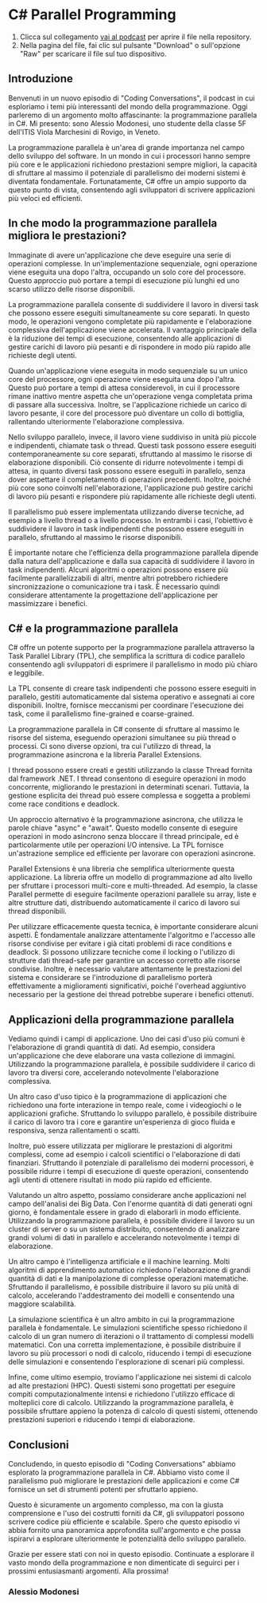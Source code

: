# C# Parallel Programming

1. Clicca sul collegamento [vai al podcast](./podcast.mp3) per aprire il file nella repository.
2. Nella pagina del file, fai clic sul pulsante "Download" o sull'opzione "Raw" per scaricare il file sul tuo dispositivo.

## Introduzione

Benvenuti in un nuovo episodio di "Coding Conversations", il podcast in cui esploriamo i temi più interessanti del mondo della programmazione.
Oggi parleremo di un argomento molto affascinante: la programmazione parallela in C#.
Mi presento: sono Alessio Modonesi, uno studente della classe 5F dell'ITIS Viola Marchesini di Rovigo, in Veneto.

La programmazione parallela è un'area di grande importanza nel campo dello sviluppo del software. In un mondo in cui i processori hanno sempre più core e le applicazioni richiedono prestazioni sempre migliori, la capacità di sfruttare al massimo il potenziale di parallelismo dei moderni sistemi è diventata fondamentale. Fortunatamente, C# offre un ampio supporto da questo punto di vista, consentendo agli sviluppatori di scrivere applicazioni più veloci ed efficienti.

## In che modo la programmazione parallela migliora le prestazioni?

Immaginate di avere un'applicazione che deve eseguire una serie di operazioni complesse. In un'implementazione sequenziale, ogni operazione viene eseguita una dopo l'altra, occupando un solo core del processore. Questo approccio può portare a tempi di esecuzione più lunghi ed uno scarso utilizzo delle risorse disponibili.

La programmazione parallela consente di suddividere il lavoro in diversi task che possono essere eseguiti simultaneamente su core separati. In questo modo, le operazioni vengono completate più rapidamente e l'elaborazione complessiva dell'applicazione viene accelerata. Il vantaggio principale della è la riduzione dei tempi di esecuzione, consentendo alle applicazioni di gestire carichi di lavoro più pesanti e di rispondere in modo più rapido alle richieste degli utenti.

Quando un'applicazione viene eseguita in modo sequenziale su un unico core del processore, ogni operazione viene eseguita una dopo l'altra.
Questo può portare a tempi di attesa considerevoli, in cui il processore rimane inattivo mentre aspetta che un'operazione venga completata prima di passare alla successiva. Inoltre, se l'applicazione richiede un carico di lavoro pesante, il core del processore può diventare un collo di bottiglia, rallentando ulteriormente l'elaborazione complessiva.

Nello sviluppo parallelo, invece, il lavoro viene suddiviso in unità più piccole e indipendenti, chiamate task o thread. Questi task possono essere eseguiti contemporaneamente su core separati, sfruttando al massimo le risorse di elaborazione disponibili. Ciò consente di ridurre notevolmente i tempi di attesa, in quanto diversi task possono essere eseguiti in parallelo, senza dover aspettare il completamento di operazioni precedenti. Inoltre, poiché più core sono coinvolti nell'elaborazione, l'applicazione può gestire carichi di lavoro più pesanti e rispondere più rapidamente alle richieste degli utenti.

Il parallelismo può essere implementata utilizzando diverse tecniche, ad esempio a livello thread o a livello processo.
In entrambi i casi, l'obiettivo è suddividere il lavoro in task indipendenti che possono essere eseguiti in parallelo, sfruttando al massimo le risorse disponibili.

È importante notare che l'efficienza della programmazione parallela dipende dalla natura dell'applicazione e dalla sua capacità di suddividere il lavoro in task indipendenti. Alcuni algoritmi o operazioni possono essere più facilmente parallelizzabili di altri, mentre altri potrebbero richiedere sincronizzazione o comunicazione tra i task. È necessario quindi considerare attentamente la progettazione dell'applicazione per massimizzare i benefici.

## C# e la programmazione parallela

C# offre un potente supporto per la programmazione parallela attraverso la Task Parallel Library (TPL), che semplifica la scrittura di codice parallelo consentendo agli sviluppatori di esprimere il parallelismo in modo più chiaro e leggibile.

La TPL consente di creare task indipendenti che possono essere eseguiti in parallelo, gestiti automaticamente dal sistema operativo e assegnati ai core disponibili. Inoltre, fornisce meccanismi per coordinare l'esecuzione dei task, come il parallelismo fine-grained e coarse-grained.

La programmazione parallela in C# consente di sfruttare al massimo le risorse del sistema, eseguendo operazioni simultanee su più thread o processi.
Ci sono diverse opzioni, tra cui l'utilizzo di thread, la programmazione asincrona e la libreria Parallel Extensions.

I thread possono essere creati e gestiti utilizzando la classe Thread fornita dal framework .NET. I thread consentono di eseguire operazioni in modo concorrente, migliorando le prestazioni in determinati scenari. Tuttavia, la gestione esplicita dei thread può essere complessa e soggetta a problemi come race conditions e deadlock.

Un approccio alternativo è la programmazione asincrona, che utilizza le parole chiave "async" e "await". Questo modello consente di eseguire operazioni in modo asincrono senza bloccare il thread principale, ed è particolarmente utile per operazioni I/O intensive. La TPL fornisce un'astrazione semplice ed efficiente per lavorare con operazioni asincrone.

Parallel Extensions è una libreria che semplifica ulteriormente questa applicazione. La libreria offre un modello di programmazione ad alto livello per sfruttare i processori multi-core e multi-threaded. Ad esempio, la classe Parallel permette di eseguire facilmente operazioni parallele su array, liste e altre strutture dati, distribuendo automaticamente il carico di lavoro sui thread disponibili.

Per utilizzare efficacemente questa tecnica, è importante considerare alcuni aspetti. È fondamentale analizzare attentamente l'algoritmo e l'accesso alle risorse condivise per evitare i già citati problemi di race conditions e deadlock. Si possono utilizzare tecniche come il locking o l'utilizzo di strutture dati thread-safe per garantire un accesso corretto alle risorse condivise. Inoltre, è necessario valutare attentamente le prestazioni del sistema e considerare se l'introduzione di parallelismo porterà effettivamente a miglioramenti significativi, poiché l'overhead aggiuntivo necessario per la gestione dei thread potrebbe superare i benefici ottenuti.

## Applicazioni della programmazione parallela

Vediamo quindi i campi di applicazione. Uno dei casi d'uso più comuni è l'elaborazione di grandi quantità di dati.
Ad esempio, considera un'applicazione che deve elaborare una vasta collezione di immagini. Utilizzando la programmazione parallela, è possibile suddividere il carico di lavoro tra diversi core, accelerando notevolmente l'elaborazione complessiva.

Un altro caso d'uso tipico è la programmazione di applicazioni che richiedono una forte interazione in tempo reale, come i videogiochi o le applicazioni grafiche. Sfruttando lo sviluppo parallelo, è possibile distribuire il carico di lavoro tra i core e garantire un'esperienza di gioco fluida e responsiva, senza rallentamenti o scatti.

Inoltre, può essere utilizzata per migliorare le prestazioni di algoritmi complessi, come ad esempio i calcoli scientifici o l'elaborazione di dati finanziari. Sfruttando il potenziale di parallelismo dei moderni processori, è possibile ridurre i tempi di esecuzione di queste operazioni, consentendo agli utenti di ottenere risultati in modo più rapido ed efficiente.

Valutando un altro aspetto, possiamo considerare anche applicazioni nel campo dell'analisi dei Big Data. Con l'enorme quantità di dati generati ogni giorno, è fondamentale essere in grado di elaborarli in modo efficiente. Utilizzando la programmazione parallela, è possibile dividere il lavoro su un cluster di server o su un sistema distribuito, consentendo di analizzare grandi volumi di dati in parallelo e accelerando notevolmente i tempi di elaborazione.

Un altro campo è l'intelligenza artificiale e il machine learning. Molti algoritmi di apprendimento automatico richiedono l'elaborazione di grandi quantità di dati e la manipolazione di complesse operazioni matematiche. Sfruttando il parallelismo, è possibile distribuire il lavoro su più unità di calcolo, accelerando l'addestramento dei modelli e consentendo una maggiore scalabilità.

La simulazione scientifica è un altro ambito in cui la programmazione parallela è fondamentale. Le simulazioni scientifiche spesso richiedono il calcolo di un gran numero di iterazioni o il trattamento di complessi modelli matematici. Con una corretta implementazione, è possibile distribuire il lavoro su più processori o nodi di calcolo, riducendo i tempi di esecuzione delle simulazioni e consentendo l'esplorazione di scenari più complessi.

Infine, come ultimo esempio, troviamo l'applicazione nei sistemi di calcolo ad alte prestazioni (HPC). Questi sistemi sono progettati per eseguire compiti computazionalmente intensi e richiedono l'utilizzo efficace di molteplici core di calcolo. Utilizzando la programmazione parallela, è possibile sfruttare appieno la potenza di calcolo di questi sistemi, ottenendo prestazioni superiori e riducendo i tempi di elaborazione.

## Conclusioni

Concludendo, in questo episodio di "Coding Conversations" abbiamo esplorato la programmazione parallela in C#. Abbiamo visto come il parallelismo può migliorare le prestazioni delle applicazioni e come C# fornisce un set di strumenti potenti per sfruttarlo appieno.

Questo è sicuramente un argomento complesso, ma con la giusta comprensione e l'uso dei costrutti forniti da C#, gli sviluppatori possono scrivere codice più efficiente e scalabile. Spero che questo episodio vi abbia fornito una panoramica approfondita sull'argomento e che possa ispirarvi a esplorare ulteriormente le potenzialità dello sviluppo parallelo.

Grazie per essere stati con noi in questo episodio. Continuate a esplorare il vasto mondo della programmazione e non dimenticate di seguirci per i prossimi entusiasmanti argomenti. Alla prossima!

### Alessio Modonesi
